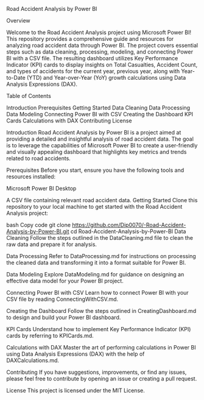 Road Accident Analysis by Power BI





Overview

Welcome to the Road Accident Analysis project using Microsoft Power BI! This repository provides a comprehensive guide and resources for analyzing road accident data through Power BI. The project covers essential steps such as data cleaning, processing, modeling, and connecting Power BI with a CSV file. The resulting dashboard utilizes Key Performance Indicator (KPI) cards to display insights on Total Casualties, Accident Count, and types of accidents for the current year, previous year, along with Year-to-Date (YTD) and Year-over-Year (YoY) growth calculations using Data Analysis Expressions (DAX).




Table of Contents

Introduction
Prerequisites
Getting Started
Data Cleaning
Data Processing
Data Modeling
Connecting Power BI with CSV
Creating the Dashboard
KPI Cards
Calculations with DAX
Contributing
License




Introduction
Road Accident Analysis by Power BI is a project aimed at providing a detailed and insightful analysis of road accident data. The goal is to leverage the capabilities of Microsoft Power BI to create a user-friendly and visually appealing dashboard that highlights key metrics and trends related to road accidents.




Prerequisites
Before you start, ensure you have the following tools and resources installed:




Microsoft Power BI Desktop

A CSV file containing relevant road accident data.
Getting Started
Clone this repository to your local machine to get started with the Road Accident Analysis project:



bash
Copy code
git clone https://github.com/Dip0070/-Road-Accident-Analysis-by-Power-BI.git
cd Road-Accident-Analysis-by-Power-BI
Data Cleaning
Follow the steps outlined in the DataCleaning.md file to clean the raw data and prepare it for analysis.



Data Processing
Refer to DataProcessing.md for instructions on processing the cleaned data and transforming it into a format suitable for Power BI.



Data Modeling
Explore DataModeling.md for guidance on designing an effective data model for your Power BI project.



Connecting Power BI with CSV
Learn how to connect Power BI with your CSV file by reading ConnectingWithCSV.md.



Creating the Dashboard
Follow the steps outlined in CreatingDashboard.md to design and build your Power BI dashboard.



KPI Cards
Understand how to implement Key Performance Indicator (KPI) cards by referring to KPICards.md.



Calculations with DAX
Master the art of performing calculations in Power BI using Data Analysis Expressions (DAX) with the help of DAXCalculations.md.



Contributing
If you have suggestions, improvements, or find any issues, please feel free to contribute by opening an issue or creating a pull request.



License
This project is licensed under the MIT License.
